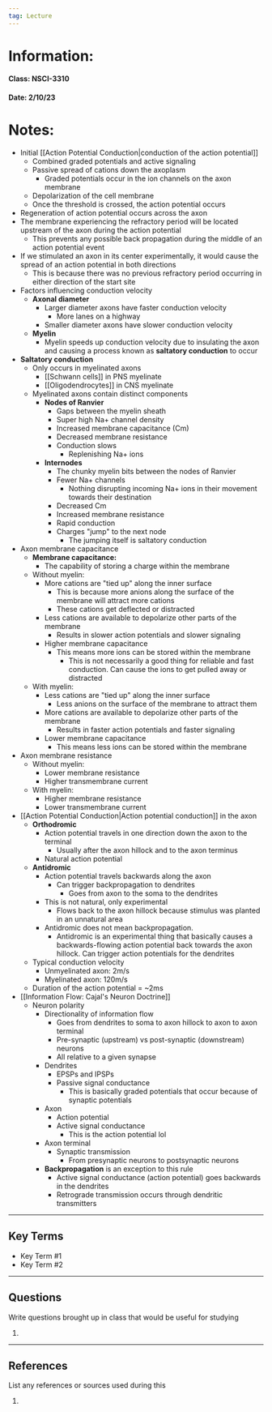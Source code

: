 ```yaml
---
tag: Lecture
---
```

# Information:

#### Class: NSCI-3310

#### Date: 2/10/23

# Notes:

- Initial [[Action Potential Conduction|conduction of the action potential]]
    - Combined graded potentials and active signaling
    - Passive spread of cations down the axoplasm
        - Graded potentials occur in the ion channels on the axon membrane
    - Depolarization of the cell membrane
    - Once the threshold is crossed, the action potential occurs
- Regeneration of action potential occurs across the axon
- The membrane experiencing the refractory period will be located upstream of the axon during the action potential
    - This prevents any possible back propagation during the middle of an action potential event
- If we stimulated an axon in its center experimentally, it would cause the spread of an action potential in both directions
    - This is because there was no previous refractory period occurring in either direction of the start site
- Factors influencing conduction velocity
    - **Axonal diameter**
        - Larger diameter axons have faster conduction velocity
            - More lanes on a highway
        - Smaller diameter axons have slower conduction velocity
    - **Myelin**
        - Myelin speeds up conduction velocity due to insulating the axon and causing a process known as **saltatory conduction** to occur
- **Saltatory conduction**
    - Only occurs in myelinated axons
        - [[Schwann cells]] in PNS myelinate
        - [[Oligodendrocytes]] in CNS myelinate
    - Myelinated axons contain distinct components
        - **Nodes of Ranvier**
            - Gaps between the myelin sheath
            - Super high Na+ channel density
            - Increased membrane capacitance (Cm)
            - Decreased membrane resistance
            - Conduction slows
                - Replenishing Na+ ions
        - **Internodes**
            - The chunky myelin bits between the nodes of Ranvier
            - Fewer Na+ channels
                - Nothing disrupting incoming Na+ ions in their movement towards their destination
            - Decreased Cm
            - Increased membrane resistance
            - Rapid conduction
            - Charges "jump" to the next node
                - The jumping itself is saltatory conduction
- Axon membrane capacitance
    - **Membrane capacitance:**
        - The capability of storing a charge within the membrane
    - Without myelin:
        - More cations are "tied up" along the inner surface
            - This is because more anions along the surface of the membrane will attract more cations
            - These cations get deflected or distracted
        - Less cations are available to depolarize other parts of the membrane
            - Results in slower action potentials and slower signaling
        - Higher membrane capacitance
            - This means more ions can be stored within the membrane
                - This is not necessarily a good thing for reliable and fast conduction. Can cause the ions to get pulled away or distracted
    - With myelin:
        - Less cations are "tied up" along the inner surface
            - Less anions on the surface of the membrane to attract them
        - More cations are available to depolarize other parts of the membrane
            - Results in faster action potentials and faster signaling
        - Lower membrane capacitance
            - This means less ions can be stored within the membrane
- Axon membrane resistance
    - Without myelin:
        - Lower membrane resistance
        - Higher transmembrane current
    - With myelin:
        - Higher membrane resistance
        - Lower transmembrane current
- [[Action Potential Conduction|Action potential conduction]] in the axon
    - **Orthodromic**
        - Action potential travels in one direction down the axon to the terminal
            - Usually after the axon hillock and to the axon terminus
        - Natural action potential
    - **Antidromic**
        - Action potential travels backwards along the axon
            - Can trigger backpropagation to dendrites
                - Goes from axon to the soma to the dendrites
        - This is not natural, only experimental
            - Flows back to the axon hillock because stimulus was planted in an unnatural area
        - Antidromic does not mean backpropagation.
            - Antidromic is an experimental thing that basically causes a backwards-flowing action potential back towards the axon hillock. Can trigger action potentials for the dendrites
    - Typical conduction velocity
        - Unmyelinated axon: 2m/s
        - Myelinated axon: 120m/s
    - Duration of the action potential = ~2ms
- [[Information Flow: Cajal's Neuron Doctrine]]
    - Neuron polarity
        - Directionality of information flow
            - Goes from dendrites to soma to axon hillock to axon to axon terminal
            - Pre-synaptic (upstream) vs post-synaptic (downstream) neurons
            - All relative to a given synapse
        - Dendrites
            - EPSPs and IPSPs
            - Passive signal conductance
                - This is basically graded potentials that occur because of synaptic potentials
        - Axon
            - Action potential
            - Active signal conductance
                - This is the action potential lol
        - Axon terminal
            - Synaptic transmission
                - From presynaptic neurons to postsynaptic neurons
        - **Backpropagation** is an exception to this rule
            - Active signal conductance (action potential) goes backwards in the dendrites
            - Retrograde transmission occurs through dendritic transmitters
---

## Key Terms

- Key Term #1
- Key Term #2

---

## Questions

Write questions brought up in class that would be useful for studying

1.

---

## References

List any references or sources used during this

1.
